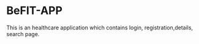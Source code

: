 # BeFIT-APP
This is an healthcare application which contains login, registration,details, search page.
